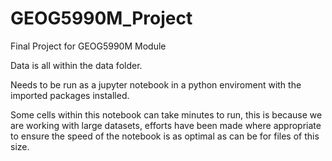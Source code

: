 # GEOG5990M_Project
Final Project for GEOG5990M Module

Data is all within the data folder.

Needs to be run as a jupyter notebook in a python enviroment with the imported packages installed.

Some cells within this notebook can take minutes to run, this is because we are working with large datasets, 
efforts have been made where appropriate to ensure the speed of the notebook is as optimal as can be for files of this size.